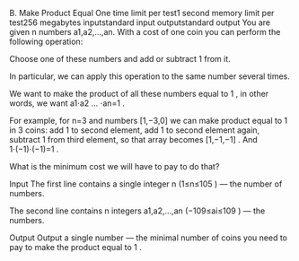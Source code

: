 B. Make Product Equal One
time limit per test1 second
memory limit per test256 megabytes
inputstandard input
outputstandard output
You are given n numbers a1,a2,…,an. With a cost of one coin you can perform the following operation:

Choose one of these numbers and add or subtract 1
 from it.

In particular, we can apply this operation to the same number several times.

We want to make the product of all these numbers equal to 1
, in other words, we want a1⋅a2
 …
 ⋅an=1
.

For example, for n=3
 and numbers [1,−3,0]
 we can make product equal to 1
 in 3
 coins: add 1
 to second element, add 1
 to second element again, subtract 1
 from third element, so that array becomes [1,−1,−1]
. And 1⋅(−1)⋅(−1)=1
.

What is the minimum cost we will have to pay to do that?

Input
The first line contains a single integer n
 (1≤n≤105
) — the number of numbers.

The second line contains n
 integers a1,a2,…,an
 (−109≤ai≤109
) — the numbers.

Output
Output a single number — the minimal number of coins you need to pay to make the product equal to 1
.